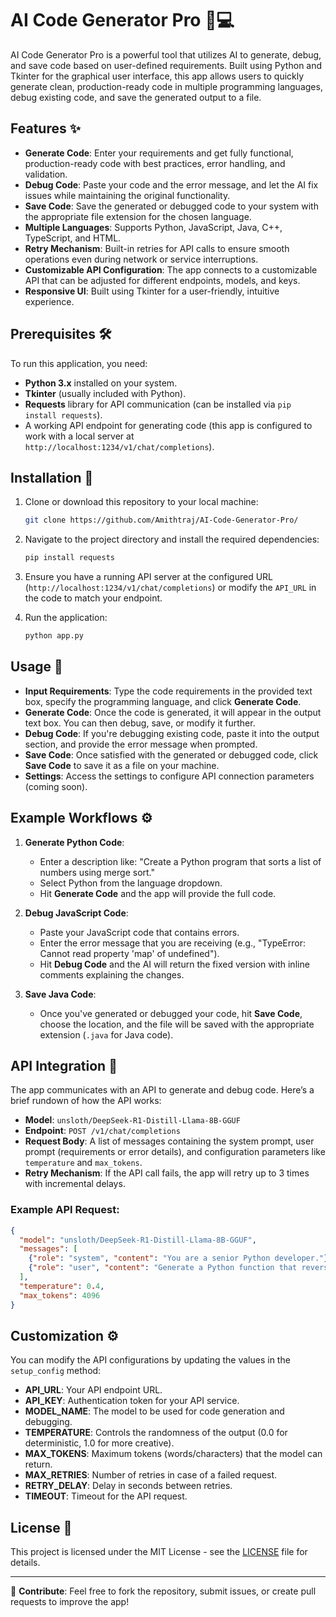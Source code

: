 # AI Code Generator Pro 🤖💻

AI Code Generator Pro is a powerful tool that utilizes AI to generate, debug, and save code based on user-defined requirements. Built using Python and Tkinter for the graphical user interface, this app allows users to quickly generate clean, production-ready code in multiple programming languages, debug existing code, and save the generated output to a file. 

## Features ✨

- **Generate Code**: Enter your requirements and get fully functional, production-ready code with best practices, error handling, and validation.
- **Debug Code**: Paste your code and the error message, and let the AI fix issues while maintaining the original functionality.
- **Save Code**: Save the generated or debugged code to your system with the appropriate file extension for the chosen language.
- **Multiple Languages**: Supports Python, JavaScript, Java, C++, TypeScript, and HTML.
- **Retry Mechanism**: Built-in retries for API calls to ensure smooth operations even during network or service interruptions.
- **Customizable API Configuration**: The app connects to a customizable API that can be adjusted for different endpoints, models, and keys.
- **Responsive UI**: Built using Tkinter for a user-friendly, intuitive experience.

## Prerequisites 🛠️

To run this application, you need:

- **Python 3.x** installed on your system.
- **Tkinter** (usually included with Python).
- **Requests** library for API communication (can be installed via `pip install requests`).
- A working API endpoint for generating code (this app is configured to work with a local server at `http://localhost:1234/v1/chat/completions`).

## Installation 🔧

1. Clone or download this repository to your local machine:
    ```bash
    git clone https://github.com/Amithtraj/AI-Code-Generator-Pro/
    ```

2. Navigate to the project directory and install the required dependencies:
    ```bash
    pip install requests
    ```

3. Ensure you have a running API server at the configured URL (`http://localhost:1234/v1/chat/completions`) or modify the `API_URL` in the code to match your endpoint.

4. Run the application:
    ```bash
    python app.py
    ```

## Usage 📘

- **Input Requirements**: Type the code requirements in the provided text box, specify the programming language, and click **Generate Code**.
- **Generate Code**: Once the code is generated, it will appear in the output text box. You can then debug, save, or modify it further.
- **Debug Code**: If you're debugging existing code, paste it into the output section, and provide the error message when prompted.
- **Save Code**: Once satisfied with the generated or debugged code, click **Save Code** to save it as a file on your machine.
- **Settings**: Access the settings to configure API connection parameters (coming soon).

## Example Workflows ⚙️

1. **Generate Python Code**:  
    - Enter a description like: "Create a Python program that sorts a list of numbers using merge sort."
    - Select Python from the language dropdown.
    - Hit **Generate Code** and the app will provide the full code.

2. **Debug JavaScript Code**:  
    - Paste your JavaScript code that contains errors.
    - Enter the error message that you are receiving (e.g., "TypeError: Cannot read property 'map' of undefined").
    - Hit **Debug Code** and the AI will return the fixed version with inline comments explaining the changes.

3. **Save Java Code**:  
    - Once you've generated or debugged your code, hit **Save Code**, choose the location, and the file will be saved with the appropriate extension (`.java` for Java code).

## API Integration 🔌

The app communicates with an API to generate and debug code. Here’s a brief rundown of how the API works:

- **Model**: `unsloth/DeepSeek-R1-Distill-Llama-8B-GGUF`
- **Endpoint**: `POST /v1/chat/completions`
- **Request Body**: A list of messages containing the system prompt, user prompt (requirements or error details), and configuration parameters like `temperature` and `max_tokens`.
- **Retry Mechanism**: If the API call fails, the app will retry up to 3 times with incremental delays.

### Example API Request:
```json
{
  "model": "unsloth/DeepSeek-R1-Distill-Llama-8B-GGUF",
  "messages": [
    {"role": "system", "content": "You are a senior Python developer."},
    {"role": "user", "content": "Generate a Python function that reverses a string."}
  ],
  "temperature": 0.4,
  "max_tokens": 4096
}
```

## Customization ⚙️

You can modify the API configurations by updating the values in the `setup_config` method:

- **API_URL**: Your API endpoint URL.
- **API_KEY**: Authentication token for your API service.
- **MODEL_NAME**: The model to be used for code generation and debugging.
- **TEMPERATURE**: Controls the randomness of the output (0.0 for deterministic, 1.0 for more creative).
- **MAX_TOKENS**: Maximum tokens (words/characters) that the model can return.
- **MAX_RETRIES**: Number of retries in case of a failed request.
- **RETRY_DELAY**: Delay in seconds between retries.
- **TIMEOUT**: Timeout for the API request.

## License 📄

This project is licensed under the MIT License - see the [LICENSE](LICENSE) file for details.

---

🚀 **Contribute**: Feel free to fork the repository, submit issues, or create pull requests to improve the app!
